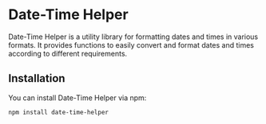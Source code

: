 # Date-Time Helper

Date-Time Helper is a utility library for formatting dates and times in various formats. It provides functions to easily convert and format dates and times according to different requirements.

## Installation

You can install Date-Time Helper via npm:

```bash
npm install date-time-helper
